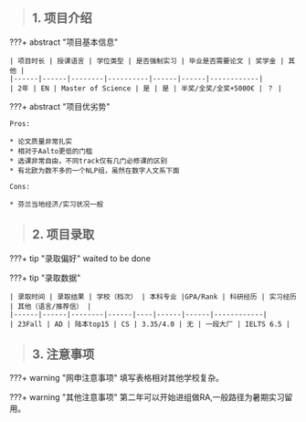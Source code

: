 > ## **1. 项目介绍**

???+ abstract "项目基本信息" 

    | 项目时长 | 授课语言 | 学位类型 | 是否强制实习 | 毕业是否需要论文 | 奖学金 | 其他 |
    |------|------|--------|----------|------|------|------------|
    | 2年 | EN | Master of Science | 是 | 是 | 半奖/全奖/全奖+5000€ | ？ |

???+ abstract "项目优劣势" 

    Pros:
    
    * 论文质量非常扎实
    * 相对于Aalto更低的门槛
    * 选课非常自由，不同track仅有几门必修课的区别
    * 有北欧为数不多的一个NLP组，虽然在数字人文系下面
    
    Cons:

    * 芬兰当地经济/实习状况一般

> ## **2. 项目录取**

???+ tip "录取偏好"
    waited to be done

???+ tip "录取数据"

    | 录取时间 | 录取结果 | 学校（档次） | 本科专业 |GPA/Rank | 科研经历 | 实习经历 | 其他（语言/推荐信） |
    |------|------|--------|------|----|------|------|------------|
    | 23Fall | AD | 陆本top15 | CS | 3.35/4.0 | 无 | 一段大厂 | IELTS 6.5 |


> ## **3. 注意事项**

???+ warning "网申注意事项"
    填写表格相对其他学校复杂。

???+ warning "其他注意事项"
    第二年可以开始进组做RA,一般路径为暑期实习留用。

